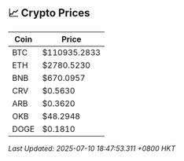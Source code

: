 ## 📈 Crypto Prices

| Coin | Price |
| ---- | ----- |
| BTC | $110935.2833 |
| ETH | $2780.5230 |
| BNB | $670.0957 |
| CRV | $0.5630 |
| ARB | $0.3620 |
| OKB | $48.2948 |
| DOGE | $0.1810 |

_Last Updated: 2025-07-10 18:47:53.311 +0800 HKT_